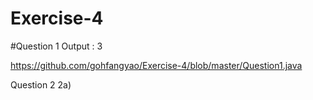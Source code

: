 # Exercise-4

#Question 1
Output : 3

https://github.com/gohfangyao/Exercise-4/blob/master/Question1.java


Question 2
2a)
